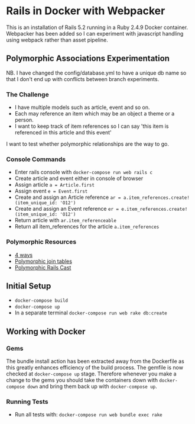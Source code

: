 # Rails in Docker with Webpacker

This is an installation of Rails 5.2 running in a Ruby 2.4.9 Docker container.
Webpacker has been added so I can experiment with javascript handling using webpack rather than asset pipeline.

## Polymorphic Associations Experimentation

NB. I have changed the config/database.yml to have a unique db name so that I don't end up with conflicts between branch experiments.

### The Challenge

- I have multiple models such as article, event and so on.
- Each may reference an item which may be an object a theme or a person.
- I want to keep track of item references so I can say 'this item is referenced in this article and this event'

I want to test whether polymorphic relationships are the way to go.

### Console Commands

- Enter rails console with `docker-compose run web rails c`
- Create article and event either in console of browser
- Assign article `a = Article.first`
- Assign event `e = Event.first`
- Create and assign an Article reference `ar = a.item_references.create!(item_unique_id: 'O12')`
- Create and assign an Event reference `er = e.item_references.create!(item_unique_id: 'O12')`
- Return article with `ar.item_referenceable`
- Return all item_references for the article `a.item_references`

### Polymorphic Resources

- [4 ways](https://medium.com/@adamlangsner/4-ways-to-model-polymorphic-relationships-in-rails-5-4c98101ed900)
- [Polymorphic join tables](https://aaronvb.com/articles/a-polymorphic-join-table.html)
- [Polymorphic Rails Cast](http://railscasts.com/episodes/154-polymorphic-association-revised?view=comments)

## Initial Setup

- `docker-compose build`
- `docker-compose up`
- In a separate terminal `docker-compose run web rake db:create`

## Working with Docker

### Gems

The bundle install action has been extracted away from the Dockerfile as this greatly enhances efficiency of the build process. The gemfile is now checked at `docker-compose up` stage. Therefore whenever you make a change to the gems you should take the containers down with `docker-compose down` and bring them back up with `docker-compose up`.

### Running Tests

- Run all tests with: `docker-compose run web bundle exec rake`